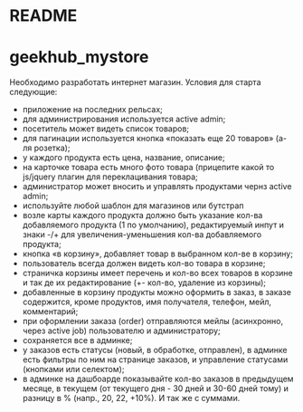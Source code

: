 # README 
# geekhub_mystore

Необходимо разработать интернет магазин. Условия для старта следующие:
- приложение на последних рельсах;
- для администрирования используется active admin;
- посетитель может видеть список товаров;
- для пагинации используется кнопка «показать еще 20 товаров» (а-ля розетка);
- у каждого продукта есть цена, название, описание;
- на карточке товара есть много фото товара (прицепите какой то js/jquery плагин для переклацивания товара;
- администратор может вносить и управлять продуктами чернз active admin;
- используйте любой шаблон для магазинов или бутстрап
- возле карты каждого продукта должно быть указание кол-ва добавляемого продукта (1 по умолчанию), редактируемый инпут и знаки -/+ для увеличения-уменьшения кол-ва добавляемого продукта;
- кнопка «в корзину», добавляет товар в выбранном кол-ве в корзину;
- пользователь всегда должен видеть кол-во товара в корзине;
- страничка корзины имеет перечень и кол-во всех товаров в корзине и так де их редактирование (+- кол-во, удаление из корзины);
- добавленные в корзину продукты можно оформить в заказ, в заказе содержится, кроме продуктов, имя получателя, телефон, мейл, комментарий;
- при оформлении заказа (order) отправляются мейлы (асинхронно, через active job) пользователю и администратору;
- сохраняется все в админке;
- у заказов есть статусы (новый, в обработке, отправлен), в админке есть фильтры по ним на странице заказов, и управление статусами (кнопками или селектом);
- в админке на дашбоарде показывайте кол-во заказов в предыдущем месяце, в текущем (от текущего дня - 30 дней и 30-60 дней тому) и разницу в % (напр., 20, 22, +10%). И так же с суммами.


